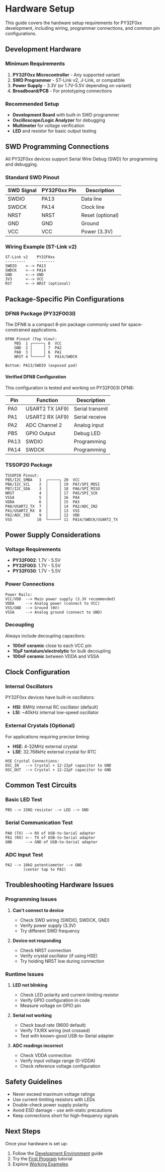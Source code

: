 # Hardware Setup

This guide covers the hardware setup requirements for PY32F0xx development, including wiring, programmer connections, and common pin configurations.

## Development Hardware

### Minimum Requirements

1. **PY32F0xx Microcontroller** - Any supported variant
2. **SWD Programmer** - ST-Link v2, J-Link, or compatible
3. **Power Supply** - 3.3V (or 1.7V-5.5V depending on variant)
4. **Breadboard/PCB** - For prototyping connections

### Recommended Setup

- **Development Board** with built-in SWD programmer
- **Oscilloscope/Logic Analyzer** for debugging
- **Multimeter** for voltage verification
- **LED** and resistor for basic output testing

## SWD Programming Connections

All PY32F0xx devices support Serial Wire Debug (SWD) for programming and debugging.

### Standard SWD Pinout

| SWD Signal | PY32F0xx Pin | Description |
|------------|--------------|-------------|
| SWDIO      | PA13         | Data line   |
| SWDCK      | PA14         | Clock line  |
| NRST       | NRST         | Reset (optional) |
| GND        | GND          | Ground      |
| VCC        | VCC          | Power (3.3V) |

### Wiring Example (ST-Link v2)

```
ST-Link v2    PY32F0xx
---------     --------
SWDIO    <--> PA13
SWDCK    <--> PA14  
GND      <--> GND
3V3      <--> VCC
RST      <--> NRST (optional)
```

## Package-Specific Pin Configurations

### DFN8 Package (PY32F003I)

The DFN8 is a compact 8-pin package commonly used for space-constrained applications.

```
DFN8 Pinout (Top View):
    PB5  1 ┌─────┐ 8  VCC
    GND  2 │     │ 7  PA2  
    PA0  3 │     │ 6  PA1
    NRST 4 └─────┘ 5  PA14/SWDCK

Bottom: PA13/SWDIO (exposed pad)
```

#### Verified DFN8 Configuration

This configuration is tested and working on PY32F003I DFN8:

| Pin | Function | Description |
|-----|----------|-------------|
| PA0 | USART2 TX (AF9) | Serial transmit |
| PA1 | USART2 RX (AF9) | Serial receive |  
| PA2 | ADC Channel 2   | Analog input |
| PB5 | GPIO Output     | Debug LED |
| PA13| SWDIO          | Programming |
| PA14| SWDCK          | Programming |

### TSSOP20 Package

```
TSSOP20 Pinout:
PB5/I2C_SMBA   1  ┌─────┐ 20  VCC
PB6/I2C_SCL    2  │     │ 19  PA7/SPI_MOSI
PB7/I2C_SDA    3  │     │ 18  PA6/SPI_MISO  
NRST           4  │     │ 17  PA5/SPI_SCK
VSSA           5  │     │ 16  PA4
VDDA           6  │     │ 15  PA3
PA0/USART2_TX  7  │     │ 14  PA2/ADC_IN2
PA1/USART2_RX  8  │     │ 13  VSS
PA2/ADC_IN2    9  │     │ 12  VDD  
VSS           10  └─────┘ 11  PA14/SWDCK/USART2_TX
```

## Power Supply Considerations

### Voltage Requirements

- **PY32F002**: 1.7V - 5.5V
- **PY32F003**: 1.7V - 5.5V  
- **PY32F030**: 1.7V - 5.5V

### Power Connections

```
Power Rails:
VCC/VDD  --> Main power supply (3.3V recommended)
VDDA     --> Analog power (connect to VCC)
VSS/GND  --> Ground (0V)
VSSA     --> Analog ground (connect to GND)
```

### Decoupling

Always include decoupling capacitors:
- **100nF ceramic** close to each VCC pin
- **10μF tantalum/electrolytic** for bulk decoupling
- **100nF ceramic** between VDDA and VSSA

## Clock Configuration

### Internal Oscillators

PY32F0xx devices have built-in oscillators:
- **HSI**: 8MHz internal RC oscillator (default)
- **LSI**: ~40kHz internal low-speed oscillator

### External Crystals (Optional)

For applications requiring precise timing:
- **HSE**: 4-32MHz external crystal
- **LSE**: 32.768kHz external crystal for RTC

```
HSE Crystal Connections:
OSC_IN   --> Crystal + 12-22pF capacitor to GND
OSC_OUT  --> Crystal + 12-22pF capacitor to GND
```

## Common Test Circuits

### Basic LED Test

```
PB5 --> 330Ω resistor --> LED --> GND
```

### Serial Communication Test

```
PA0 (TX) --> RX of USB-to-Serial adapter
PA1 (RX) <-- TX of USB-to-Serial adapter
GND      --> GND of USB-to-Serial adapter
```

### ADC Input Test

```
PA2 --> 10kΩ potentiometer --> GND
        (center tap to PA2)
```

## Troubleshooting Hardware Issues

### Programming Issues

1. **Can't connect to device**
   - Check SWD wiring (SWDIO, SWDCK, GND)
   - Verify power supply (3.3V)
   - Try different SWD frequency

2. **Device not responding**
   - Check NRST connection
   - Verify crystal oscillator (if using HSE)
   - Try holding NRST low during connection

### Runtime Issues

1. **LED not blinking**
   - Check LED polarity and current-limiting resistor
   - Verify GPIO configuration in code
   - Measure voltage on GPIO pin

2. **Serial not working**
   - Check baud rate (9600 default)
   - Verify TX/RX wiring (not crossed)
   - Test with known-good USB-to-Serial adapter

3. **ADC readings incorrect**
   - Check VDDA connection
   - Verify input voltage range (0-VDDA)
   - Check reference voltage configuration

## Safety Guidelines

- Never exceed maximum voltage ratings
- Use current-limiting resistors with LEDs
- Double-check power supply polarity
- Avoid ESD damage - use anti-static precautions
- Keep connections short for high-frequency signals

## Next Steps

Once your hardware is set up:
1. Follow the [Development Environment](./development-environment.md) guide
2. Try the [First Program](./first-program.md) tutorial
3. Explore [Working Examples](../examples/blinky.md)
